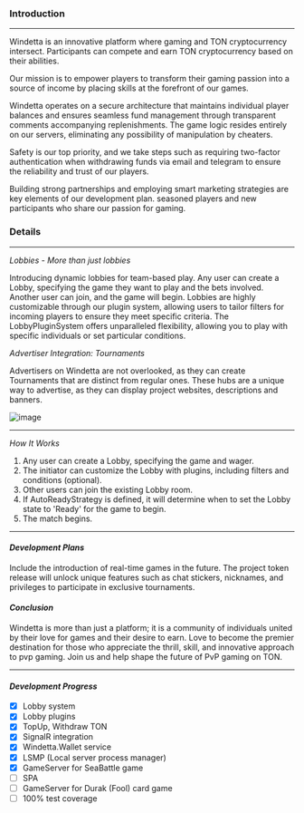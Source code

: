 ### Introduction

---

Windetta is an innovative platform where gaming and TON cryptocurrency intersect. Participants can compete and earn TON cryptocurrency based on their abilities.

Our mission is to empower players to transform their gaming passion into a source of income by placing skills at the forefront of our games.

Windetta operates on a secure architecture that maintains individual player balances and ensures seamless fund management through transparent comments accompanying replenishments. The game logic resides entirely on our servers, eliminating any possibility of manipulation by cheaters.

Safety is our top priority, and we take steps such as requiring two-factor authentication when withdrawing funds via email and telegram to ensure the reliability and trust of our players.

Building strong partnerships and employing smart marketing strategies are key elements of our development plan. seasoned players and new participants who share our passion for gaming.


### Details
---

*Lobbies - More than just lobbies*

Introducing dynamic lobbies for team-based play. Any user can create a Lobby, specifying the game they want to play and the bets involved. Another user can join, and the game will begin.
Lobbies are highly customizable through our plugin system, allowing users to tailor filters for incoming players to ensure they meet specific criteria. The LobbyPluginSystem offers unparalleled flexibility, allowing you to play with specific individuals or set particular conditions.


*Advertiser Integration: Tournaments*

Advertisers on Windetta are not overlooked, as they can create Tournaments that are distinct from regular ones. These hubs are a unique way to advertise, as they can display project websites, descriptions and banners.

![image](https://github.com/artistotless/windetta/assets/34582815/2e612618-4e5b-4389-9a85-83203417c65b)

---

*How It Works*

1. Any user can create a Lobby, specifying the game and wager.
2. The initiator can customize the Lobby with plugins, including filters and conditions (optional).   
3. Other users can join the existing Lobby room.
4. If AutoReadyStrategy is defined, it will determine when to set the Lobby state to 'Ready' for the game to begin. 
5. The match begins.
---

#### *Development Plans*

Include the introduction of real-time games in the future. The project token release will unlock unique features such as chat stickers, nicknames, and privileges to participate in exclusive tournaments.

#### *Conclusion*

Windetta is more than just a platform; it is a community of individuals united by their love for games and their desire to earn. Love to become the premier destination for those who appreciate the thrill, skill, and innovative approach to pvp gaming. Join us and help shape the future of PvP gaming on TON.

---
#### *Development Progress*
- [x] Lobby system
- [x] Lobby plugins 
- [x] TopUp, Withdraw TON
- [x] SignalR integration
- [x] Windetta.Wallet service
- [x] LSMP (Local server process manager)
- [x] GameServer for SeaBattle game
- [ ] SPA
- [ ] GameServer for Durak (Fool) card game 
- [ ] 100% test coverage
